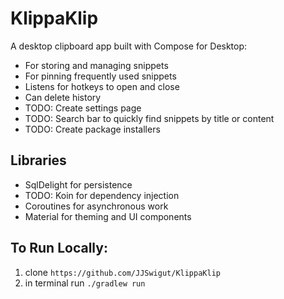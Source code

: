 # KlippaKlip

A desktop clipboard app built with Compose for Desktop:
* For storing and managing snippets
* For pinning frequently used snippets
* Listens for hotkeys to open and close
* Can delete history
* TODO: Create settings page
* TODO: Search bar to quickly find snippets by title or content
* TODO: Create package installers

## Libraries
* SqlDelight for persistence
* TODO: Koin for dependency injection
* Coroutines for asynchronous work
* Material for theming and UI components

## To Run Locally:
1. clone `https://github.com/JJSwigut/KlippaKlip`
2. in terminal run `./gradlew run`